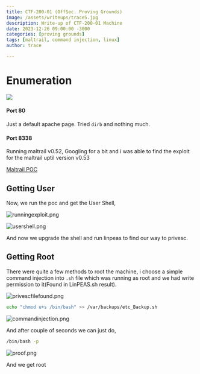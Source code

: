```yaml
---
title: CTF-200-01 (OffSec. Proving Grounds)
image: /assets/writeups/trace5.jpg
description: Write-up of CTF-200-01 Machine
date: 2023-12-26 09:00:00 -3000
categories: [proving grounds]
tags: [maltrail, command injection, linux]
author: trace

---
```


# Enumeration

![](../../assets/writeups/2023-12-26-CTF-200-01/portscan.png)

#### Port 80

Just a default apache page. Tried `dirb` and nothing much.

#### Port 8338

Running maltrail v0.52, Googling for a bit and i was able to find the exploit for the maltrail uptil version v0.53

[Maltrail POC](https://github.com/SethJGibson/Hummingbird-Maltrail-RCE-PoC/blob/main/hummingbird.py)

## Getting User

Now, we run the poc and get the User Shell,

![runningexploit.png](../../assets/writeups/2023-12-26-CTF-200-01/runningexploit.png)

![usershell.png](../../assets/writeups/2023-12-26-CTF-200-01/usershell.png)

And now we upgrade the shell and run linpeas to find our way to privesc.

## Getting Root

There were quite a few methods to root the machine, i choose a simple command injection into `.sh` file which was running as root and we had write permission to it(Found in LinPEAS.sh result).

![privescfilefound.png](../../assets/writeups/2023-12-26-CTF-200-01/privescfilefound.png)

```bash
echo "chmod u+s /bin/bash" >> /var/backups/etc_Backup.sh
```

![commandinjection.png](../../assets/writeups/2023-12-26-CTF-200-01/commandinjection.png)

And after couple of seconds we can just do,

```bash
/bin/bash -p
```

![proof.png](../../assets/writeups/2023-12-26-CTF-200-01/proof.png)

And we get root
